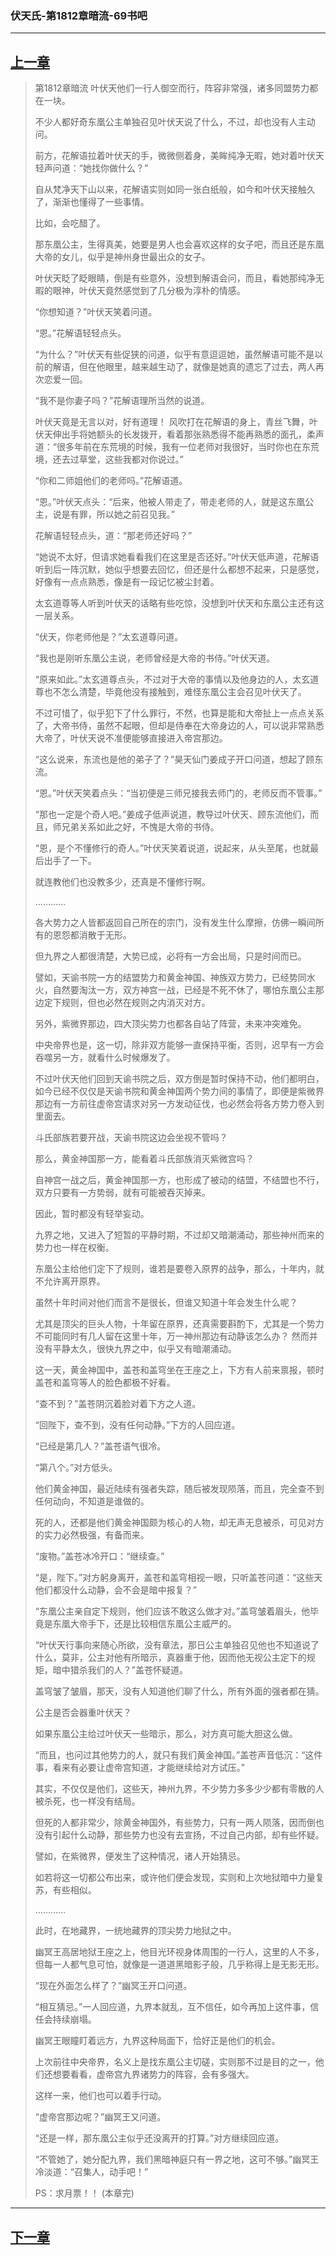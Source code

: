 ### 伏天氏-第1812章暗流-69书吧

--------
[上一章](./6a37d54e3f0fdd26969f26d87e14a726.md)
--------


>
>
>
>第1812章暗流
>叶伏天他们一行人御空而行，阵容非常强，诸多同盟势力都在一块。
>
>不少人都好奇东凰公主单独召见叶伏天说了什么，不过，却也没有人主动问。
>
>前方，花解语拉着叶伏天的手，微微侧着身，美眸纯净无暇，她对着叶伏天轻声问道：“她找你做什么？”
>
>自从梵净天下山以来，花解语实则如同一张白纸般，如今和叶伏天接触久了，渐渐也懂得了一些事情。
>
>比如，会吃醋了。
>
>那东凰公主，生得真美，她要是男人也会喜欢这样的女子吧，而且还是东凰大帝的女儿，似乎是神州身世最出众的女子。
>
>叶伏天眨了眨眼睛，倒是有些意外，没想到解语会问，而且，看她那纯净无暇的眼神，叶伏天竟然感觉到了几分极为淳朴的情感。
>
>“你想知道？”叶伏天笑着问道。
>
>“恩。”花解语轻轻点头。
>
>“为什么？”叶伏天有些促狭的问道，似乎有意逗逗她，虽然解语可能不是以前的解语，但在他眼里，越来越生动了，就像是她真的遗忘了过去，两人再次恋爱一回。
>
>“我不是你妻子吗？”花解语理所当然的说道。
>
>叶伏天竟是无言以对，好有道理！
>风吹打在花解语的身上，青丝飞舞，叶伏天伸出手将她额头的长发拨开，看着那张熟悉得不能再熟悉的面孔，柔声道：“很多年前在东荒境的时候，我有一位老师对我很好，当时你也在东荒境，还去过草堂，这些我都对你说过。”
>
>“你和二师姐他们的老师吗。”花解语道。
>
>“恩。”叶伏天点头：“后来，他被人带走了，带走老师的人，就是这东凰公主，说是有罪，所以她之前召见我。”
>
>花解语轻轻点头，道：“那老师还好吗？”
>
>“她说不太好，但请求她看看我们在这里是否还好。”叶伏天低声道，花解语听到后一阵沉默，她似乎想要去回忆，但还是什么都想不起来，只是感觉，好像有一点点熟悉，像是有一段记忆被尘封着。
>
>太玄道尊等人听到叶伏天的话略有些吃惊，没想到叶伏天和东凰公主还有这一层关系。
>
>“伏天，你老师他是？”太玄道尊问道。
>
>“我也是刚听东凰公主说，老师曾经是大帝的书侍。”叶伏天道。
>
>“原来如此。”太玄道尊点头，不过对于大帝的事情以及他身边的人，太玄道尊也不怎么清楚，毕竟他没有接触到，难怪东凰公主会召见叶伏天了。
>
>不过可惜了，似乎犯下了什么罪行，不然，也算是能和大帝扯上一点点关系了，大帝书侍，虽然不起眼，但却是侍奉在大帝身边的人，可以说非常熟悉大帝了，叶伏天说不准便能够直接进入帝宫那边。
>
>“这么说来，东流也是他的弟子了？”昊天仙门姜成子开口问道，想起了顾东流。
>
>“恩。”叶伏天笑着点头：“当初便是三师兄接我去师门的，老师反而不管事。”
>
>“那也一定是个奇人吧。”姜成子低声说道，教导过叶伏天、顾东流他们，而且，师兄弟关系如此之好，不愧是大帝的书侍。
>
>“恩，是个不懂修行的奇人。”叶伏天笑着说道，说起来，从头至尾，也就最后出手了一下。
>
>就连教他们也没教多少，还真是不懂修行啊。
>
>…………
>
>各大势力之人皆都返回自己所在的宗门，没有发生什么摩擦，仿佛一瞬间所有的恩怨都消散于无形。
>
>但九界之人都很清楚，大势已成，必将有一方会出局，只是时间而已。
>
>譬如，天谕书院一方的结盟势力和黄金神国、神族双方势力，已经势同水火，自然要淘汰一方，双方神宫一战，已经是不死不休了，哪怕东凰公主那边定下规则，但也必然在规则之内消灭对方。
>
>另外，紫微界那边，四大顶尖势力也都各自站了阵营，未来冲突难免。
>
>中央帝界也是，这一切，除非双方能够一直保持平衡，否则，迟早有一方会吞噬另一方，就看什么时候爆发了。
>
>不过叶伏天他们回到天谕书院之后，双方倒是暂时保持不动，他们都明白，如今已经不仅仅是天谕书院和黄金神国两个势力间的事情了，即便是紫微界那边有一方前往虚帝宫请求对另一方发动征伐，也必然会将各方势力卷入到里面去。
>
>斗氏部族若要开战，天谕书院这边会坐视不管吗？
>
>那么，黄金神国那一方，能看着斗氏部族消灭紫微宫吗？
>
>自神宫一战之后，黄金神国那一方，也形成了被动的结盟，不结盟也不行，双方只要有一方势弱，就有可能被吞灭掉来。
>
>因此，暂时都没有轻举妄动。
>
>九界之地，又进入了短暂的平静时期，不过却又暗潮涌动，那些神州而来的势力也一样在权衡。
>
>东凰公主给他们定下了规则，谁若是要卷入原界的战争，那么，十年内，就不允许离开原界。
>
>虽然十年时间对他们而言不是很长，但谁又知道十年会发生什么呢？
>
>尤其是顶尖的巨头人物，十年留在原界，还真需要斟酌下，尤其是一个势力不可能同时有几人留在这里十年，万一神州那边有动静该怎么办？
>然而并没有平静太久，很快九界之中，似乎又有暗潮涌动。
>
>这一天，黄金神国中，盖苍和盖穹坐在王座之上，下方有人前来禀报，顿时盖苍和盖穹等人的脸色都极不好看。
>
>“查不到？”盖苍阴沉着脸对着下方之人道。
>
>“回陛下，查不到，没有任何动静。”下方的人回应道。
>
>“已经是第几人？”盖苍语气很冷。
>
>“第八个。”对方低头。
>
>他们黄金神国，最近陆续有强者失踪，随后被发现陨落，而且，完全查不到任何动向，不知道是谁做的。
>
>死的人，还都是他们黄金神国颇为核心的人物，却无声无息被杀，可见对方的实力必然极强，有备而来。
>
>“废物。”盖苍冰冷开口：“继续查。”
>
>“是，陛下。”对方躬身离开，盖苍和盖穹相视一眼，只听盖苍问道：“这些天他们都没什么动静，会不会是暗中报复？”
>
>“东凰公主亲自定下规则，他们应该不敢这么做才对。”盖穹皱着眉头，他毕竟是东凰大帝手下，还是比较相信东凰公主威严的。
>
>“叶伏天行事向来随心所欲，没有章法，那日公主单独召见他也不知道说了什么，莫非，公主对他有所暗示，真器重于他，因而他无视公主定下的规矩，暗中猎杀我们的人？”盖苍怀疑道。
>
>盖穹皱了皱眉，那天，没有人知道他们聊了什么，所有外面的强者都在猜。
>
>公主是否会器重叶伏天？
>
>如果东凰公主给过叶伏天一些暗示，那么，对方真可能大胆这么做。
>
>“而且，也问过其他势力的人，就只有我们黄金神国。”盖苍声音低沉：“这件事，看来有必要让虚帝宫知道，才能继续给对方试压。”
>
>其实，不仅仅是他们，这些天，神州九界，不少势力多多少少都有零散的人被杀死，也一样没有结局。
>
>但死的人都非常少，除黄金神国外，有些势力，只有一两人陨落，因而倒也没有引起什么动静，那些势力也没有去宣扬，不过自己内部，却有些怀疑。
>
>譬如，在紫微界，便发生了这种情况，诸人开始猜忌。
>
>如若将这一切都公布出来，或许他们便会发现，实则和上次地狱暗中力量复苏，有些相似。
>
>…………
>
>此时，在地藏界，一统地藏界的顶尖势力地狱之中。
>
>幽冥王高居地狱王座之上，他目光环视身体周围的一行人，这里的人不多，但每一人都气息可怕，就像是一道道黑暗影子般，几乎称得上是无影无形。
>
>“现在外面怎么样了？”幽冥王开口问道。
>
>“相互猜忌。”一人回应道，九界本就乱，互不信任，如今再加上这件事，信任会持续崩塌。
>
>幽冥王眼瞳盯着远方，九界这种局面下，恰好正是他们的机会。
>
>上次前往中央帝界，名义上是找东凰公主切磋，实则那不过是目的之一，他们还想要看看，虚帝宫九界诸势力的阵容，会有多强大。
>
>这样一来，他们也可以着手行动。
>
>“虚帝宫那边呢？”幽冥王又问道。
>
>“还是一样，那东凰公主似乎还没离开的打算。”对方继续回应道。
>
>“不管她了，她分配九界，我们黑暗神庭只有一界之地，这可不够。”幽冥王冷淡道：“召集人，动手吧！”
>
>PS：求月票！！
>(本章完)
>
>

--------
[下一章](./30b4a3da4670f04b5043475a9d7d6c17.md)
--------
